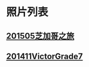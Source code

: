 # 照片列表
## [201505芝加哥之旅](https://photos.app.goo.gl/Womey3fyriHWe4go9)

## [201411VictorGrade7](https://photos.app.goo.gl/hrWykSCcByPdQvX29)
